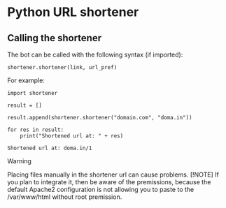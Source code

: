 # Python URL shortener

## Calling the shortener
The bot can be called with the following syntax (if imported):
```
shortener.shortener(link, url_pref)
```
For example:
```
import shortener

result = []

result.append(shortener.shortener("domain.com", "doma.in"))

for res in result:
    print("Shortened url at: " + res)
```
```
Shortened url at: doma.in/1
```
> [!WARNING]
> Placing files manually in the shortener url can cause problems.
> [!NOTE]
> If you plan to integrate it, then be aware of the premissions, because the default Apache2 configuration is not allowing you to paste to the /var/www/html without root premission.